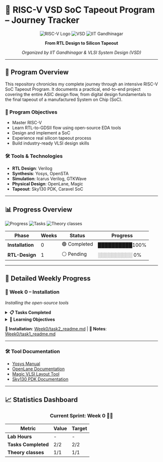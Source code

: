 # 🎯 RISC-V VSD SoC Tapeout Program – Journey Tracker

<div align="center">

![RISC-V Logo](https://img.shields.io/badge/RISC--V-Architecture-blue?style=for-the-badge&logo=risc-v)
![VSD](https://img.shields.io/badge/VSD-VLSI%20System%20Design-orange?style=for-the-badge)
![IIT Gandhinagar](https://img.shields.io/badge/IIT-Gandhinagar-green?style=for-the-badge)

**From RTL Design to Silicon Tapeout**

*Organized by IIT Gandhinagar & VLSI System Design (VSD)*

</div>

---

## 📖 Program Overview

This repository chronicles my complete journey through an intensive RISC-V SoC Tapeout Program. It documents a practical, end-to-end project covering the entire ASIC design flow, from digital design fundamentals to the final tapeout of a manufactured System on Chip (SoC).

### 🎯 Program Objectives
- Master RISC-V 
- Learn RTL-to-GDSII flow using open-source EDA tools
- Design and implement a SoC
- Experience real silicon tapeout process
- Build industry-ready VLSI design skills

### 🛠️ Tools & Technologies
- **RTL Design**: Verilog
- **Synthesis**: Yosys, OpenSTA
- **Simulation**: Icarus Verilog, GTKWave
- **Physical Design**: OpenLane, Magic
- **Tapeout**: Sky130 PDK, Caravel SoC

---

## 📊 Progress Overview

![Progress](https://img.shields.io/badge/Weeks%20Completed-0-red?style=flat-square)
![Tasks](https://img.shields.io/badge/Tasks%20Completed-2-brightgreen?style=flat-square)
![Theory classes](https://img.shields.io/badge/Lab%20Reports-1-blue?style=flat-square)

<div align="center">

| Phase | Weeks | Status | Progress |
|-------|-------|---------|----------|
| **Installation** | 0 | 🟢 Completed | ██████████100% |
| **RTL-Design** | 1 | ⚪ Pending | ░░░░░░░░░░ 0% |

</div>

---

## 📅 Detailed Weekly Progress

### 🏁 **Week 0 – Installation**
*Installing the open-source tools*

<details>
<summary><strong>📋 Tasks Completed</strong></summary>

- [x] **Task 0.1**: Created the Git repo and made notes of the first video
- [x] **Task 0.2**: Completed installation of the tools

</details>

<details>
<summary><strong>🎯 Learning Objectives</strong></summary>

- Understand program structure and expectations
- Set up Git repo
- Configure Linux system for EDA tools
- Installation of EDA tools

</details>


**📂 Installation**: [Week0/task2_readme.md](Week0/task2_readme.md) | **🔗 Notes**: [Week0/task1_readme.md](Week0/task1_readme.md)

---

### 🛠️ **Tool Documentation**
- [Yosys Manual](https://yosyshq.readthedocs.io/projects/yosys/en/latest/cmd_ref.html)
- [OpenLane Documentation](https://openlane.readthedocs.io/)
- [Magic VLSI Layout Tool](http://opencircuitdesign.com/magic/)
- [Sky130 PDK Documentation](https://skywater-pdk.readthedocs.io/)

---

## 📈 Statistics Dashboard

<div align="center">

### Current Sprint: Week 0 🏃‍♂️

| Metric | Value | Target |
|--------|-------|---------|
| **Lab Hours** | - | - |
| **Tasks Completed** | 2/2 | 2/2 |
| **Theory classes** | 1/1 | 1/1 |


</div>


